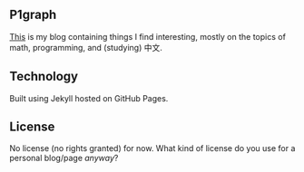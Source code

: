 ## P1graph

[This](http://www.p1graph.org) is my blog containing things I find interesting, mostly on the topics of math, programming, and (studying) 中文.

## Technology

Built using Jekyll hosted on GitHub Pages.

## License

No license (no rights granted) for now. What kind of license do you use for a personal blog/page _anyway_?
